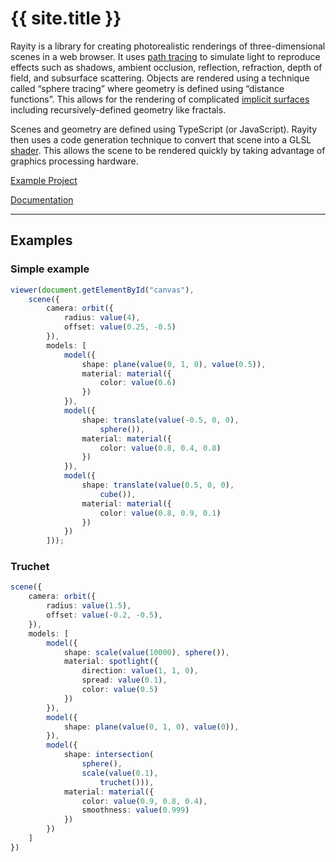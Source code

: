 <example id="cornell"></example>

# {{ site.title }}

Rayity is a library for creating photorealistic renderings of three-dimensional scenes in a web browser. It uses [path tracing](https://en.wikipedia.org/wiki/Path_tracing) to simulate light to reproduce effects such as shadows, ambient occlusion, reflection, refraction, depth of field, and subsurface scattering. Objects are rendered using a technique called “sphere tracing” where geometry is defined using “distance functions”. This allows for the rendering of complicated [implicit surfaces](https://en.wikipedia.org/wiki/Implicit_surface) including recursively-defined geometry like fractals. 

Scenes and geometry are defined using TypeScript (or JavaScript). Rayity then uses a code generation technique to convert that scene into a GLSL [shader](https://en.wikipedia.org/wiki/Shader). This allows the scene to be rendered quickly by taking advantage of graphics processing hardware. 

[Example Project](https://github.com/gribbet/rayity-example)

[Documentation](docs/)

***

## Examples

### Simple example

<example id="simple"></example>

```ts
viewer(document.getElementById("canvas"),
	scene({
		camera: orbit({
			radius: value(4),
			offset: value(0.25, -0.5)
		}),
		models: [
			model({
				shape: plane(value(0, 1, 0), value(0.5)),
				material: material({
					color: value(0.6)
				})
			}),
			model({
				shape: translate(value(-0.5, 0, 0),
					sphere()),
				material: material({
					color: value(0.8, 0.4, 0.8)
				})
			}),
			model({
				shape: translate(value(0.5, 0, 0),
					cube()),
				material: material({
					color: value(0.8, 0.9, 0.1)
				})
			})
		]));
```

### Truchet

<example id="truchet"></example>

```ts
scene({
	camera: orbit({
		radius: value(1.5),
		offset: value(-0.2, -0.5),
	}),
	models: [
		model({
			shape: scale(value(10000), sphere()),
			material: spotlight({
				direction: value(1, 1, 0),
				spread: value(0.1),
				color: value(0.5)
			})
		}),
		model({
			shape: plane(value(0, 1, 0), value(0)),
		}),
		model({
			shape: intersection(
				sphere(),
				scale(value(0.1),
					truchet())),
			material: material({
				color: value(0.9, 0.8, 0.4),
				smoothness: value(0.999)
			})
		})
	]
})
```